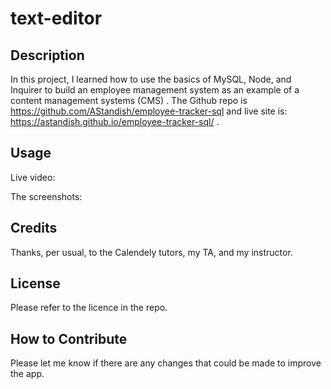 # text-editor

## Description

In this project, I learned how to use the basics of MySQL, Node, and Inquirer to build an employee management system as an example of a content management systems (CMS) . The Github repo is https://github.com/AStandish/employee-tracker-sql and live site is:  https://astandish.github.io/employee-tracker-sql/ .

## Usage
Live video:

The screenshots: 


## Credits

Thanks, per usual, to the Calendely tutors, my TA, and my instructor.

## License

Please refer to the licence in the repo.

## How to Contribute

Please let me know if there are any changes that could be made to improve the app.
